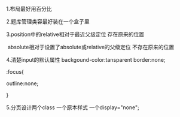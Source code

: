 1.布局最好用百分比

2.题库管理类容最好装在一个盒子里

3.position中的relative相对于最近父级定位 存在原来的位置 

​                       absolute相对于设置了absolute或relative的父级定位 不存在原来的位置

4.清楚input的默认属性 backgound-color:tansparent border:none;

:focus{

outline:none;

}

5.分页设计两个class 一个原本样式 一个display="none";